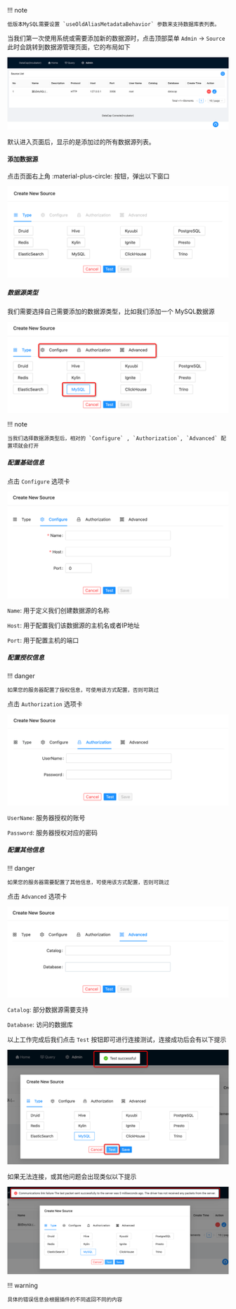 !!! note

    低版本MySQL需要设置 `useOldAliasMetadataBehavior` 参数来支持数据库表列表。

当我们第一次使用系统或需要添加新的数据源时，点击顶部菜单 `Admin` -> `Source` 此时会跳转到数据源管理页面，它的布局如下

![img.png](../../assets/admin/source/img.png)

默认进入页面后，显示的是添加过的所有数据源列表。

#### 添加数据源

点击页面右上角 :material-plus-circle: 按钮，弹出以下窗口

![img.png](../../assets/admin/source/img_1.png)

##### 数据源类型

我们需要选择自己需要添加的数据源类型，比如我们添加一个 MySQL数据源

![img.png](../../assets/admin/source/img_2.png)

!!! note

    当我们选择数据源类型后，相对的 `Configure` , `Authorization`, `Advanced` 配置项就会打开

##### 配置基础信息

点击 `Configure` 选项卡

![img.png](../../assets/admin/source/img_3.png)

`Name`: 用于定义我们创建数据源的名称

`Host`: 用于配置我们该数据源的主机名或者IP地址

`Port`: 用于配置主机的端口

##### 配置授权信息

!!! danger

    如果您的服务器配置了授权信息，可使用该方式配置，否则可跳过

点击 `Authorization` 选项卡

![img.png](../../assets/admin/source/img_4.png)

`UserName`: 服务器授权的账号

`Password`: 服务器授权对应的密码

##### 配置其他信息

!!! danger

    如果您的服务器需要配置了其他信息，可使用该方式配置，否则可跳过

点击 `Advanced` 选项卡

![img.png](../../assets/admin/source/img_5.png)

`Catalog`: 部分数据源需要支持

`Database`: 访问的数据库

以上工作完成后我们点击 `Test` 按钮即可进行连接测试，连接成功后会有以下提示

![img.png](../../assets/admin/source/img_6.png)

如果无法连接，或其他问题会出现类似以下提示

![img.png](../../assets/admin/source/img_7.png)

!!! warning

    具体的错误信息会根据插件的不同返回不同的内容
